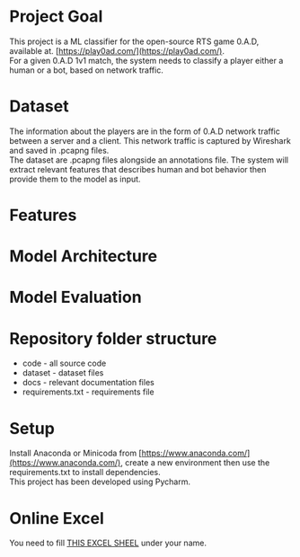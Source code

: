 # Project Goal
This project is a ML classifier for the open-source RTS game 0.A.D, available at. [https://play0ad.com/](https://play0ad.com/).  
For a given 0.A.D 1v1 match, the system needs to classify a player either a human or a bot, based on network traffic.

# Dataset
The information about the players are in the form of 0.A.D network traffic between a server and a client. This network traffic is captured by Wireshark and saved in .pcapng files.  
The dataset are .pcapng files alongside an annotations file. The system will extract relevant features that describes human and bot behavior then provide them to the model as input.

# Features

# Model Architecture

# Model Evaluation

# Repository folder structure
- code - all source code
- dataset - dataset files
- docs - relevant documentation files
- requirements.txt - requirements file

# Setup
Install Anaconda or Minicoda from [https://www.anaconda.com/](https://www.anaconda.com/), create a new environment then use the requirements.txt to install dependencies.  
This project has been developed using Pycharm.

# Online Excel
You need to fill [THIS EXCEL SHEEL](https://docs.google.com/spreadsheets/d/1sCSNc8fENn2IUW9N9jBTf3NwCcJGTEYj3rO-6mazUt4/edit?gid=816756393#gid=816756393) under your name.